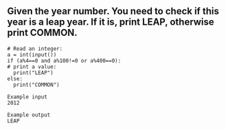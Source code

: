 ## Given the year number. You need to check if this year is a leap year. If it is, print LEAP, otherwise print COMMON.

```
# Read an integer:
a = int(input())
if (a%4==0 and a%100!=0 or a%400==0):
# print a value:
  print("LEAP")
else:
  print("COMMON")

```
```
Example input
2012

Example output
LEAP

```
